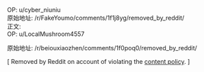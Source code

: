 
OP: u/cyber_niuniu  
原始地址: /r/FakeYoumo/comments/1f1j8yg/removed_by_reddit/  
正文:  
OP: u/LocalMushroom4557  

 原始地址: /r/beiouxiaozhen/comments/1f0poq0/removed_by_reddit/  

[ Removed by Reddit on account of violating the [content policy](/help/contentpolicy). ]
